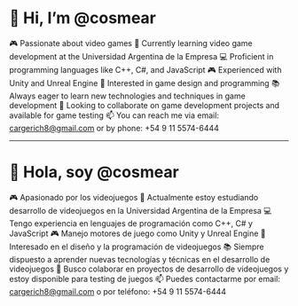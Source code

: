 # 👋 Hi, I’m @cosmear
🎮 Passionate about video games
🌱 Currently learning video game development at the Universidad Argentina de la Empresa
💻 Proficient in programming languages like C++, C#, and JavaScript
🎮 Experienced with Unity and Unreal Engine
🎯 Interested in game design and programming
📚 Always eager to learn new technologies and techniques in game development
🤝 Looking to collaborate on game development projects and available for game testing
📫 You can reach me via email: cargerich8@gmail.com or by phone: +54 9 11 5574-6444

----------------------------------------------------------------------------------------------------------

# 👋 Hola, soy @cosmear
🎮 Apasionado por los videojuegos
🌱 Actualmente estoy estudiando desarrollo de videojuegos en la Universidad Argentina de la Empresa
💻 Tengo experiencia en lenguajes de programación como C++, C# y JavaScript
🎮 Manejo motores de juego como Unity y Unreal Engine
🎯 Interesado en el diseño y la programación de videojuegos
📚 Siempre dispuesto a aprender nuevas tecnologías y técnicas en el desarrollo de videojuegos
🤝 Busco colaborar en proyectos de desarrollo de videojuegos y estoy disponible para testing de juegos
📫 Puedes contactarme por email: cargerich8@gmail.com o por teléfono: +54 9 11 5574-6444


<!---
cosmear/cosmear is a ✨ special ✨ repository because its `README.md` (this file) appears on your GitHub profile.
You can click the Preview link to take a look at your changes.
--->
